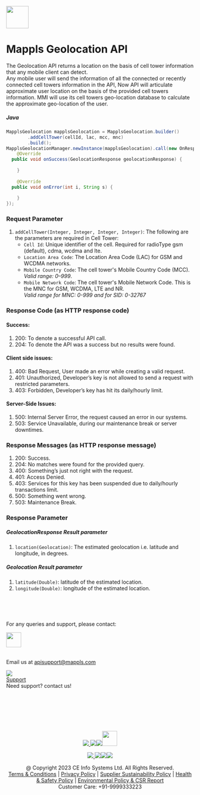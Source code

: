 
  
  
[<img src="https://about.mappls.com/images/mappls-b-logo.svg" height="60"/> </p>](https://www.mapmyindia.com/api)  
  
# Mappls Geolocation API  
  

The Geolocation API returns a location on the basis of cell tower information that any mobile client can detect.  
Any mobile user will send the information of all the connected or recently connected cell towers information in the API, Now API will articulate approximate user location on the basis of the provided cell towers information. MMI will use its cell towers geo-location database to calculate the approximate geo-location of the user.
  
  ##### Java
~~~java
MapplsGeolocation mapplsGeolocation = MapplsGeolocation.builder()  
        .addCellTower(cellId, lac, mcc, mnc)  
        .build();  
MapplsGeolocationManager.newInstance(mapplsGeolocation).call(new OnResponseCallback<GeolocationResponse>() {  
    @Override  
  public void onSuccess(GeolocationResponse geolocationResponse) {  
          
    }  
  
    @Override  
  public void onError(int i, String s) {  
  
    }  
});
~~~

### Request Parameter
1. `addCellTower(Integer, Integer, Integer, Integer)`: The following are the parameters are required in Cell Tower:
	- `Cell Id`: Unique identifier of the cell. Required for radioType gsm (default), cdma, wcdma and lte.
	- `Location Area Code`: The Location Area Code (LAC) for GSM and WCDMA networks.
	- `Mobile Country Code`: The cell tower's Mobile Country Code (MCC).  
_Valid range: 0–999_.
    - `Mobile Network Code`: The cell tower's Mobile Network Code. This is the MNC for GSM, WCDMA, LTE and NR.  
_Valid range for MNC: 0-999 and for SID: 0-32767_
  
  ### Response Code (as HTTP response code)
#### Success:
1.  200: To denote a successful API call.
2.  204: To denote the API was a success but no results were found.
#### Client side issues:
1.  400: Bad Request, User made an error while creating a valid request.
2.  401: Unauthorized, Developer’s key is not allowed to send a request with restricted parameters.
3.  403: Forbidden, Developer’s key has hit its daily/hourly limit.
#### Server-Side Issues:
1.  500: Internal Server Error, the request caused an error in our systems.
2.  503: Service Unavailable, during our maintenance break or server downtimes.

###  Response Messages (as HTTP response message)
1.  200: Success.
2.  204: No matches were found for the provided query.
3.  400: Something’s just not right with the request.
4.  401: Access Denied.
5.  403: Services for this key has been suspended due to daily/hourly transactions limit.
6.  500: Something went wrong.
7.  503: Maintenance Break.

### Response Parameter
##### GeolocationResponse Result parameter
1. `location(Geolocation)`: The estimated geolocation i.e. latitude and longitude, in degrees.

##### Geolocation Result parameter
1. `latitude(Double)`: latitude of the estimated location.
2. `longitude(Double)`: longitude of the estimated location.
  
<br><br><br>  
  
For any queries and support, please contact:  
  
[<img src="https://about.mappls.com/images/mappls-logo.svg" height="40"/> </p>](https://about.mappls.com/api/)      
Email us at [apisupport@mappls.com](mailto:apisupport@mappls.com)  
  
  
![](https://www.mapmyindia.com/api/img/icons/support.png)      
[Support](https://about.mappls.com/contact/)      
Need support? contact us!  
  
<br></br>      
<br></br>  
  
[<p align="center"> <img src="https://www.mapmyindia.com/api/img/icons/stack-overflow.png"/> ](https://stackoverflow.com/questions/tagged/mappls-api)[![](https://www.mapmyindia.com/api/img/icons/blog.png)](https://about.mappls.com/blog/)[![](https://www.mapmyindia.com/api/img/icons/gethub.png)](https://github.com/Mappls-api)[<img src="https://mmi-api-team.s3.ap-south-1.amazonaws.com/API-Team/npm-logo.one-third%5B1%5D.png" height="40"/> </p>](https://www.npmjs.com/org/mapmyindia)  
  
  
  
[<p align="center"> <img src="https://www.mapmyindia.com/june-newsletter/icon4.png"/> ](https://www.facebook.com/Mapplsofficial)[![](https://www.mapmyindia.com/june-newsletter/icon2.png)](https://twitter.com/mappls)[![](https://www.mapmyindia.com/newsletter/2017/aug/llinkedin.png)](https://www.linkedin.com/company/mappls/)[![](https://www.mapmyindia.com/june-newsletter/icon3.png)](https://www.youtube.com/channel/UCAWvWsh-dZLLeUU7_J9HiOA)  
  
  
  
  
<div align="center">@ Copyright 2023 CE Info Systems Ltd. All Rights Reserved.</div>      
  
<div align="center"> <a href="https://about.mappls.com/api/terms-&-conditions">Terms & Conditions</a> | <a href="https://about.mappls.com/about/privacy-policy">Privacy Policy</a> | <a href="https://about.mappls.com/pdf/mapmyIndia-sustainability-policy-healt-labour-rules-supplir-sustainability.pdf">Supplier Sustainability Policy</a> | <a href="https://about.mappls.com/pdf/Health-Safety-Management.pdf">Health & Safety Policy</a> | <a href="https://about.mappls.com/pdf/Environment-Sustainability-Policy-CSR-Report.pdf">Environmental Policy & CSR Report</a>      
  
<div align="center">Customer Care: +91-9999333223</div>
